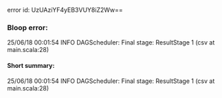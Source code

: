 error id: UzUAziYF4yEB3VUY8iZ2Ww==
### Bloop error:

25/06/18 00:01:54 INFO DAGScheduler: Final stage: ResultStage 1 (csv at main.scala:28)
#### Short summary: 

25/06/18 00:01:54 INFO DAGScheduler: Final stage: ResultStage 1 (csv at main.scala:28)